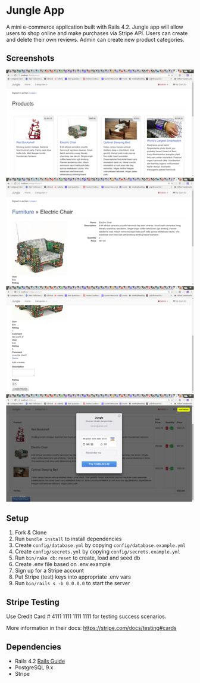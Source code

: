 # Jungle App

A mini e-commerce application built with Rails 4.2. Jungle app will allow users to shop online and make purchases via Stripe API. Users can create and delete their own reviews. Admin can create new product categories.

## Screenshots
![""](https://github.com/dtkb82/jungle-rails/blob/master/docs/jungle_rails.png)
![""](https://github.com/dtkb82/jungle-rails/blob/master/docs/jungle_rails1.png)
![""](https://github.com/dtkb82/jungle-rails/blob/master/docs/jungle_rails2.png)
![""](https://github.com/dtkb82/jungle-rails/blob/master/docs/jungle_rails3.png)

## Setup

1. Fork & Clone
2. Run `bundle install` to install dependencies
3. Create `config/database.yml` by copying `config/database.example.yml`
4. Create `config/secrets.yml` by copying `config/secrets.example.yml`
5. Run `bin/rake db:reset` to create, load and seed db
6. Create .env file based on .env.example
7. Sign up for a Stripe account
8. Put Stripe (test) keys into appropriate .env vars
9. Run `bin/rails s -b 0.0.0.0` to start the server

## Stripe Testing

Use Credit Card # 4111 1111 1111 1111 for testing success scenarios.

More information in their docs: <https://stripe.com/docs/testing#cards>

## Dependencies

* Rails 4.2 [Rails Guide](http://guides.rubyonrails.org/v4.2/)
* PostgreSQL 9.x
* Stripe
